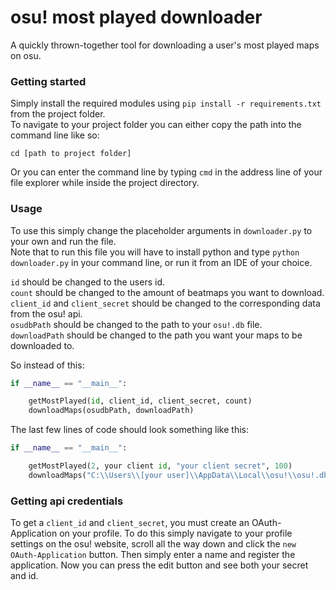 # osu! most played downloader
A quickly thrown-together tool for downloading a user's most played maps on osu.


### Getting started

Simply install the required modules using `pip install -r requirements.txt` from the project folder.<br />
To navigate to your project folder you can either copy the path into the command line like so:
```
cd [path to project folder]
```
Or you can enter the command line by typing `cmd` in the address line of your file explorer while inside the project directory.

### Usage

To use this simply change the placeholder arguments in `downloader.py` to your own and run the file.<br />
Note that to run this file you will have to install python and type `python downloader.py` in your command line, or run it from an IDE of your choice.

`id` should be changed to the users id.<br />
`count` should be changed to the amount of beatmaps you want to download.<br />
`client_id` and `client_secret` should be changed to the corresponding data from the osu! api.<br />
`osudbPath` should be changed to the path to your `osu!.db` file.<br />
`downloadPath` should be changed to the path you want your maps to be downloaded to.<br />

So instead of this:
```python
if __name__ == "__main__":

    getMostPlayed(id, client_id, client_secret, count)
    downloadMaps(osudbPath, downloadPath)
```

The last few lines of code should look something like this:
```python
if __name__ == "__main__":

    getMostPlayed(2, your client id, "your client secret", 100)
    downloadMaps("C:\\Users\\[your user]\\AppData\\Local\\osu!\\osu!.db", "C:\\Users\\[your user]\\AppData\\Local\\osu!\\Songs\\")
```

### Getting api credentials

To get a `client_id` and `client_secret`, you must create an OAuth-Application on your profile. To do this simply navigate to your profile settings on the osu! website, scroll all the way down and click the `new OAuth-Application` button. Then simply enter a name and register the application. Now you can press the edit button and see both your secret and id. 
